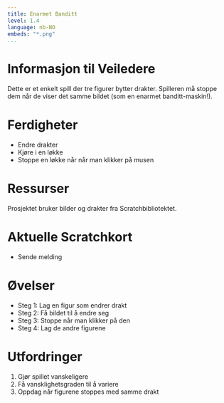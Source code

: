 ```yaml
---
title: Enarmet Banditt
level: 1.4
language: nb-NO
embeds: "*.png"
...
```


# Informasjon til Veiledere

Dette er et enkelt spill der tre figurer bytter drakter. Spilleren må
stoppe dem når de viser det samme bildet (som en enarmet
banditt-maskin!).

# Ferdigheter
* Endre drakter
* Kjøre i en løkke
* Stoppe en løkke når når man klikker på musen

# Ressurser
Prosjektet bruker bilder og drakter fra Scratchbibliotektet.

# Aktuelle Scratchkort
* Sende melding

# Øvelser
* Steg 1: Lag en figur som endrer drakt
* Steg 2: Få bildet til å endre seg
* Steg 3: Stoppe når man klikker på den
* Steg 4: Lag de andre figurene

# Utfordringer
1. Gjør spillet vanskeligere
2. Få vansklighetsgraden til å variere
3. Oppdag når figurene stoppes med samme drakt

